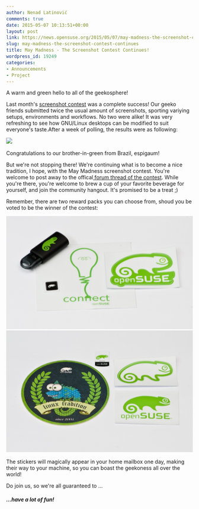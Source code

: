 ```yaml
---
author: Nenad Latinović
comments: true
date: 2015-05-07 10:13:51+00:00
layout: post
link: https://news.opensuse.org/2015/05/07/may-madness-the-screenshot-contest-continues/
slug: may-madness-the-screenshot-contest-continues
title: May Madness - The Screenshot Contest Continues!
wordpress_id: 19249
categories:
- Announcements
- Project
---
```


A warm and green hello to all of the geekosphere!

Last month's [screenshot contest](https://forums.opensuse.org/showthread.php/506426-April-2015-Screenshots!-Win-a-nice-reward!) was a complete success! Our geeko friends submitted twice the usual amount of screenshots, sporting variying setups, environments and workflows. No two were alike! It was very refreshing to see how GNU/Linux desktops can be modified to suit everyone's taste.<!-- more -->After a week of polling, the results were as following:

![](//paste.opensuse.org/images/765c9d85.JPG)

Congratulations to our brother-in-green from Brazil, espigaum!

But we're not stopping there! We're continuing what is to become a nice tradition, I hope, with the May Madness screenshot contest. You're welcome to post away to the offical[ forum thread of the contest](https://forums.opensuse.org/showthread.php/507214-May-Madness-%28The-sticker-fight-continues!%29). While you're there, you're welcome to brew a cup of your favorite beverage for yourself, and join the community hangout. It's promised to be a treat ;)

Remember, there are two reward packs you can choose from, shoud you be voted to be the winner of the contest:

[![ScreenshotReward2](/wp-content/uploads/2015/03/DSC_5909.jpg)](/wp-content/uploads/2015/03/DSC_5909.jpg) [![ScreenshotReward1](/wp-content/uploads/2015/03/DSC_5907.jpg)](/wp-content/uploads/2015/03/DSC_5907.jpg)









The stickers will magically appear in your home mailbox one day, making their way to your machine, so you can boast the geekoness all over the world!

Do join us, so we're all guaranteed to ...


##### ...have a lot of fun!
